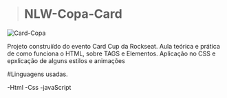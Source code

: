 > # NLW-Copa-Card

![Card-Copa](https://user-images.githubusercontent.com/113391066/198192735-7be789e7-0838-4b9a-a04a-1451875a60ee.png)


Projeto construiído do evento Card Cup da Rockseat. Aula teórica e prática de como funciona o HTML, sobre TAGS e Elementos. Aplicação no CSS e epxlicação de alguns estilos e animações

#Linguagens usadas.

-Html
-Css
-javaScript
